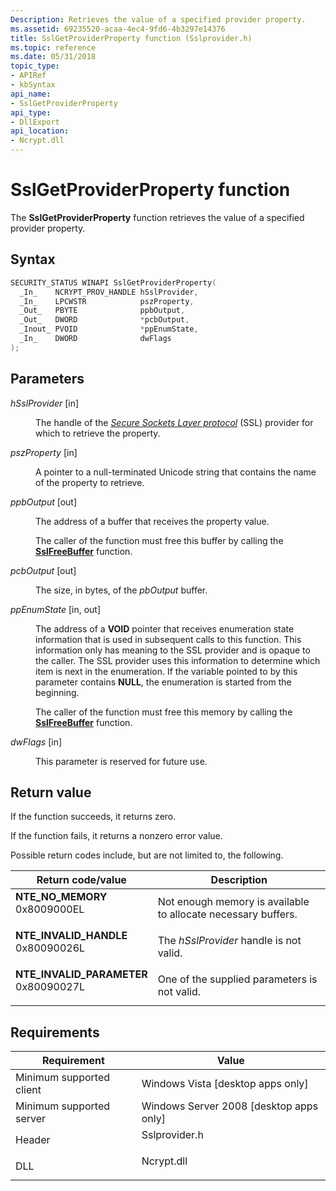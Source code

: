 ```yaml
---
Description: Retrieves the value of a specified provider property.
ms.assetid: 69235520-acaa-4ec4-9fd6-4b3297e14376
title: SslGetProviderProperty function (Sslprovider.h)
ms.topic: reference
ms.date: 05/31/2018
topic_type: 
- APIRef
- kbSyntax
api_name: 
- SslGetProviderProperty
api_type: 
- DllExport
api_location: 
- Ncrypt.dll
---
```


# SslGetProviderProperty function

The **SslGetProviderProperty** function retrieves the value of a specified provider property.

## Syntax


```C++
SECURITY_STATUS WINAPI SslGetProviderProperty(
  _In_    NCRYPT_PROV_HANDLE hSslProvider,
  _In_    LPCWSTR            pszProperty,
  _Out_   PBYTE              ppbOutput,
  _Out_   DWORD              *pcbOutput,
  _Inout_ PVOID              *ppEnumState,
  _In_    DWORD              dwFlags
);
```



## Parameters

<dl> <dt>

*hSslProvider* \[in\]
</dt> <dd>

The handle of the [*Secure Sockets Layer protocol*](/windows/desktop/SecGloss/s-gly) (SSL) provider for which to retrieve the property.

</dd> <dt>

*pszProperty* \[in\]
</dt> <dd>

A pointer to a null-terminated Unicode string that contains the name of the property to retrieve.

</dd> <dt>

*ppbOutput* \[out\]
</dt> <dd>

The address of a buffer that receives the property value.

The caller of the function must free this buffer by calling the [**SslFreeBuffer**](sslfreebuffer.md) function.

</dd> <dt>

*pcbOutput* \[out\]
</dt> <dd>

The size, in bytes, of the *pbOutput* buffer.

</dd> <dt>

*ppEnumState* \[in, out\]
</dt> <dd>

The address of a **VOID** pointer that receives enumeration state information that is used in subsequent calls to this function. This information only has meaning to the SSL provider and is opaque to the caller. The SSL provider uses this information to determine which item is next in the enumeration. If the variable pointed to by this parameter contains **NULL**, the enumeration is started from the beginning.

The caller of the function must free this memory by calling the [**SslFreeBuffer**](sslfreebuffer.md) function.

</dd> <dt>

*dwFlags* \[in\]
</dt> <dd>

This parameter is reserved for future use.

</dd> </dl>

## Return value

If the function succeeds, it returns zero.

If the function fails, it returns a nonzero error value.

Possible return codes include, but are not limited to, the following.



| Return code/value                                                                                                                                                       | Description                                                              |
|-------------------------------------------------------------------------------------------------------------------------------------------------------------------------|--------------------------------------------------------------------------|
| <dl> <dt>**NTE\_NO\_MEMORY**</dt> <dt>0x8009000EL</dt> </dl>         | Not enough memory is available to allocate necessary buffers.<br/> |
| <dl> <dt>**NTE\_INVALID\_HANDLE**</dt> <dt>0x80090026L</dt> </dl>    | The *hSslProvider* handle is not valid.<br/>                       |
| <dl> <dt>**NTE\_INVALID\_PARAMETER**</dt> <dt>0x80090027L</dt> </dl> | One of the supplied parameters is not valid.<br/>                  |



 

## Requirements



| Requirement | Value |
|-------------------------------------|------------------------------------------------------------------------------------------|
| Minimum supported client<br/> | Windows Vista \[desktop apps only\]<br/>                                           |
| Minimum supported server<br/> | Windows Server 2008 \[desktop apps only\]<br/>                                     |
| Header<br/>                   | <dl> <dt>Sslprovider.h</dt> </dl> |
| DLL<br/>                      | <dl> <dt>Ncrypt.dll</dt> </dl>    |



 

